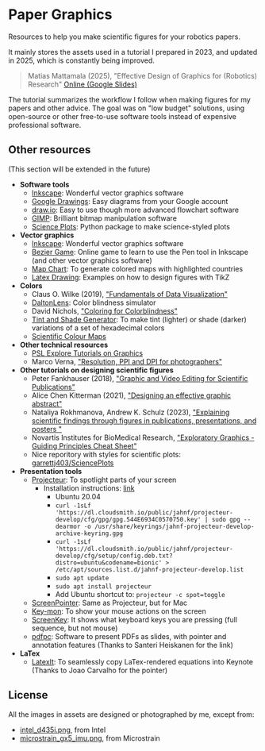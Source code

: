 # Paper Graphics

Resources to help you make scientific figures for your robotics papers.

It mainly stores the assets used in a tutorial I prepared in 2023, and updated in 2025, which is constantly being improved.

> Matias Mattamala (2025), "Effective Design of Graphics for (Robotics) Research" [Online (Google Slides)](https://docs.google.com/presentation/d/161ckSI_LVptLwFSiT3hCMhK-5gGf_vDdwmTOq54YRF8/edit?slide=id.p#slide=id.p)

The tutorial summarizes the workflow I follow when making figures for my papers and other advice. The goal was on "low budget" solutions, using open-source or other free-to-use software tools instead of expensive professional software.

## Other resources

(This section will be extended in the future)

- **Software tools**
  - [Inkscape](https://inkscape.org/release/inkscape-1.3/gnulinux/ubuntu/ppa/dl/): Wonderful vector graphics software
  - [Google Drawings](https://docs.google.com/drawings/): Easy diagrams from your Google account
  - [draw.io](https://draw.io): Easy to use though more advanced flowchart software
  - [GIMP](https://www.gimp.org/): Brilliant bitmap manipulation software
  - [Science Plots](https://github.com/garrettj403/SciencePlots): Python package to make science-styled plots
- **Vector graphics**
  - [Inkscape](https://inkscape.org/release/inkscape-1.3/gnulinux/ubuntu/ppa/dl/): Wonderful vector graphics software
  - [Bezier Game](https://bezier.method.ac): Online game to learn to use the Pen tool in Inkscape (and other vector graphics software)
  - [Map Chart](https://www.mapchart.net/europe.html): To generate colored maps with highlighted countries
  - [Latex Drawing](https://github.com/xinychen/awesome-latex-drawing): Examples on how to design figures with TikZ
- **Colors**
  - Claus O. Wilke (2019), ["Fundamentals of Data Visualization"](https://clauswilke.com/dataviz/index.html)
  - [DaltonLens](https://daltonlens.org/colorblindness-simulator): Color blindness simulator
  - David Nichols, ["Coloring for Colorblindness"](https://davidmathlogic.com/colorblind/)
  - [Tint and Shade Generator](https://maketintsandshades.com/): To make tint (lighter) or shade (darker) variations of a set of hexadecimal colors
  - [Scientific Colour Maps](https://www.fabiocrameri.ch/colourmaps/)
- **Other technical resources**
  - [PSL Explore Tutorials on Graphics](https://explore.psl.eu/en/tools-and-training/tutorials)
  - Marco Verna, ["Resolution, PPI and DPI for photographers"](https://marcoverna.studio/blog/2020/5/25/ppi-dpi-and-resolution-for-photographers)
- **Other tutorials on designing scientific figures**
  - Peter Fankhauser (2018), ["Graphic and Video Editing for Scientific Publications"](https://www.youtube.com/watch?v=MkbPeSmJGI0)
  - Alice Chen Kitterman (2021), ["Designing an effective graphic abstract"](https://www.science.org/doi/10.1126/scirobotics.abn1724)
  - Nataliya Rokhmanova, Andrew K. Schulz (2023), ["Explaining scientific findings through figures in publications, presentations, and posters "](https://github.com/nrokh/ScientificFigures)
  - Novartis Institutes for BioMedical Research, ["Exploratory Graphics - Guiding Principles Cheat Sheet"](https://opensource.nibr.com/xgx/Resources/Graphics_Principles_Cheat_Sheet_v1.1.pdf)
  - Nice reporitory with styles for scientific plots: [garrettj403/SciencePlots](https://github.com/garrettj403/SciencePlots)
- **Presentation tools**
  - [Projecteur](https://github.com/jahnf/Projecteur): To spotlight parts of your screen
    - Installation instructions: [link](https://jahnf.github.io/Projecteur/doc/LinuxRepositories.html)
      - Ubuntu 20.04
      - `curl -1sLf 'https://dl.cloudsmith.io/public/jahnf/projecteur-develop/cfg/gpg/gpg.544E6934C0570750.key' | sudo gpg --dearmor -o /usr/share/keyrings/jahnf-projecteur-develop-archive-keyring.gpg`
      - `curl -1sLf 'https://dl.cloudsmith.io/public/jahnf/projecteur-develop/cfg/setup/config.deb.txt?distro=ubuntu&codename=bionic' > /etc/apt/sources.list.d/jahnf-projecteur-develop.list`
      - `sudo apt update`
      - `sudo apt install projecteur`
      - Add Ubuntu shortcut to: `projecteur -c spot=toggle`
  - [ScreenPointer](https://apps.apple.com/gb/app/screenpointer/id1368204906?mt=12): Same as Projecteur, but for Mac
  - [Key-mon](https://github.com/scottkirkwood/key-mon): To show your mouse actions on the screen
  - [ScreenKey](https://www.omgubuntu.co.uk/screenkey-show-key-presses-screen-ubuntu): It shows what keyboard keys you are pressing (full sequence, but not mouse)
  - [pdfpc](https://pdfpc.github.io): Software to present PDFs as slides, with pointer and annotation features (Thanks to Santeri Heiskanen for the link)
- **LaTex**
  - [LatexIt](https://www.chachatelier.fr/latexit/): To seamlessly copy LaTex-rendered equations into Keynote (Thanks to Joao Carvalho for the pointer)

## License

All the images in assets are designed or photographed by me, except from:

- [intel_d435i.png](assets/intel_d435i.png), from Intel
- [microstrain_gx5_imu.png](assets/microstrain_gx5_imu.png), from Microstrain

